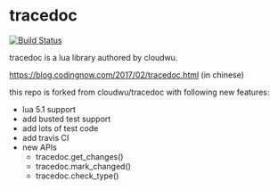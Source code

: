 # tracedoc
[![Build Status](https://travis-ci.org/recih/tracedoc.svg?branch=master)](https://travis-ci.org/recih/tracedoc)

tracedoc is a lua library authored by cloudwu.

https://blog.codingnow.com/2017/02/tracedoc.html (in chinese)

this repo is forked from cloudwu/tracedoc with following new features:

* lua 5.1 support
* add busted test support
* add lots of test code
* add travis CI
* new APIs
    - tracedoc.get_changes()
    - tracedoc.mark_changed()
    - tracedoc.check_type()

